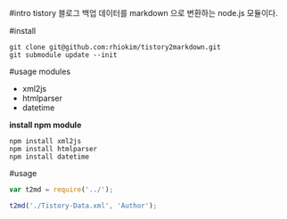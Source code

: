 #intro
tistory 블로그 백업 데이터를 markdown 으로 변환하는 node.js 모듈이다.

#install

```
git clone git@github.com:rhiokim/tistory2markdown.git
git submodule update --init
```

#usage modules
* xml2js
* htmlparser
* datetime

**install npm module**
```
npm install xml2js
npm install htmlparser
npm install datetime
```

#usage

```js
var t2md = require('../');

t2md('./Tistory-Data.xml', 'Author');
```
